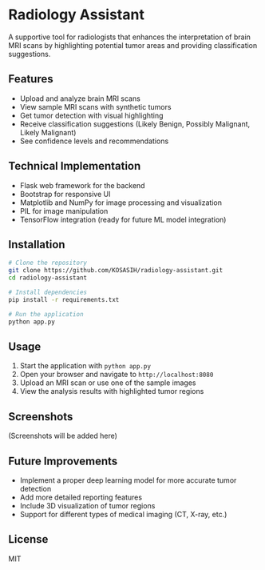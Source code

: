 # Radiology Assistant

A supportive tool for radiologists that enhances the interpretation of brain MRI scans by highlighting potential tumor areas and providing classification suggestions.

## Features

- Upload and analyze brain MRI scans
- View sample MRI scans with synthetic tumors
- Get tumor detection with visual highlighting
- Receive classification suggestions (Likely Benign, Possibly Malignant, Likely Malignant)
- See confidence levels and recommendations

## Technical Implementation

- Flask web framework for the backend
- Bootstrap for responsive UI
- Matplotlib and NumPy for image processing and visualization
- PIL for image manipulation
- TensorFlow integration (ready for future ML model integration)

## Installation

```bash
# Clone the repository
git clone https://github.com/KOSASIH/radiology-assistant.git
cd radiology-assistant

# Install dependencies
pip install -r requirements.txt

# Run the application
python app.py
```

## Usage

1. Start the application with `python app.py`
2. Open your browser and navigate to `http://localhost:8080`
3. Upload an MRI scan or use one of the sample images
4. View the analysis results with highlighted tumor regions

## Screenshots

(Screenshots will be added here)

## Future Improvements

- Implement a proper deep learning model for more accurate tumor detection
- Add more detailed reporting features
- Include 3D visualization of tumor regions
- Support for different types of medical imaging (CT, X-ray, etc.)

## License

MIT
